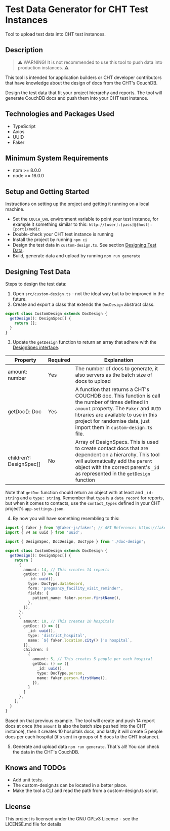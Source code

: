 # Test Data Generator for CHT Test Instances

Tool to upload test data into CHT test instances. 

## Description

> ⚠ WARNING! It is not recommended to use this tool to push data into production instances. ⚠ 

This tool is intended for application builders or CHT developer contributors that have knowledge about the design of docs from the CHT's CouchDB. 

Design the test data that fit your project hierarchy and reports. The tool will generate CouchDB docs and push them into your CHT test instance.

## Technologies and Packages Used

- TypeScript
- Axios
- UUID
- Faker

## Minimum System Requirements 

- npm >= 8.0.0
- node >= 16.0.0

## Setup and Getting Started

Instructions on setting up the project and getting it running on a local machine.

- Set the `COUCH_URL` environment variable to point your test instance, for example it something similar to this: `http://[user]:[pass]@[host]:[port]/medic`
- Double-check your CHT test instance is running
- Install the project by running `npm ci`
- Design the test data in `custom-design.ts`. See section [Designing Test Data](#designing-test-data).
- Build, generate data and upload by running `npm run generate`

## Designing Test Data

Steps to design the test data:

1. Open `src/custom-design.ts` - not the ideal way but to be improved in the future.
2. Create and export a class that extends the `DocDesign` abstract class. 
```ts
export class CustomDesign extends DocDesign {
  getDesign(): DesignSpec[] {
    return [];
  }
}
```
3. Update the `getDesign` function to return an array that adhere with the [DesignSpec interface](./src/doc-design.ts).

| Property | Required | Explanation |
| --------------- | --------------- | --------------- |
| amount: number | Yes | The number of docs to generate, it also servers as the batch size of docs to upload |
| getDoc(): Doc | Yes | A function that returns a CHT's COUCHDB doc. This function is call the number of times defined in `amount` property. The `Faker` and `UUID` libraries are available to use in this project for randomise data, just import them in `custom-design.ts` file. |
| children?: DesignSpec[] | No | Array of DesignSpecs. This is used to create contact docs that are dependent on a hierarchy. This tool will automatically add the `parent` object with the correct parent's `_id` as represented in the `getDesign` function |

Note that `getDoc` function should return an object with at least and `_id: string` and a `type: string`. Remember that `type` is a `data_record` for reports, but when it comes to contacts, use the `contact_types` defined in your CHT project's `app-settings.json`. 

4. By now you will have something resembling to this: 
```ts
import { faker } from '@faker-js/faker'; // API Reference: https://fakerjs.dev/api
import { v4 as uuid } from 'uuid';

import { DesignSpec, DocDesign, DocType } from './doc-design';

export class CustomDesign extends DocDesign {
  getDesign(): DesignSpec[] {
    return [
      {
        amount: 14, // This creates 14 reports
        getDoc: () => ({
          _id: uuid(),
          type: DocType.dataRecord,
          form: 'pregnancy_facility_visit_reminder',
          fields: {
            patient_name: faker.person.firstName(),
          },
        }),
      },
      {
        amount: 10, // This creates 10 hospitals
        getDoc: () => ({
          _id: uuid(),
          type: 'district_hospital',
          name: `${ faker.location.city() }'s hospital`,
        }),
        children: [
          {
            amount: 5, // This creates 5 people per each hospital
            getDoc: () => ({
              _id: uuid(),
              type: DocType.person,
              name: faker.person.firstName(),
            }),
          }
        ]
      },
    ];
  }
}
```

Based on that previous example. The tool will create and push 14 report docs at once (the `amount` is also the batch size pushed into the CHT instance), then it creates 10 hospitals docs, and lastly it will create 5 people docs per each hospital (it's sent in groups of 5 docs to the CHT instance).

5. Generate and upload data `npm run generate`. That's all! You can check the data in the CHT's CouchDB. 

## Knows and TODOs

- Add unit tests. 
- The custom-design.ts can be located in a better place.
- Make the tool a CLI and read the path from a custom-design.ts script.

## License

This project is licensed under the GNU GPLv3 License - see the LICENSE.md file for details
